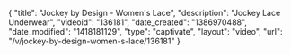 {
    "title": "Jockey by Design - Women's Lace",
    "description": "Jockey Lace Underwear",
    "videoid": "136181",
    "date_created": "1386970488",
    "date_modified": "1418181129",
    "type": "captivate",
    "layout": "video",
    "url": "\/v\/jockey-by-design-women-s-lace\/136181"
}